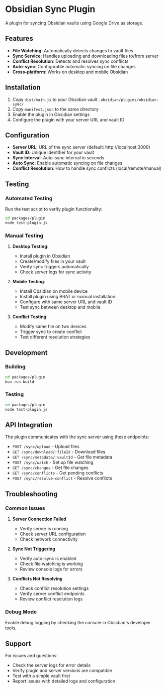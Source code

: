 # Obsidian Sync Plugin

A plugin for syncing Obsidian vaults using Google Drive as storage.

## Features

- **File Watching**: Automatically detects changes to vault files
- **Sync Service**: Handles uploading and downloading files to/from server
- **Conflict Resolution**: Detects and resolves sync conflicts
- **Auto-sync**: Configurable automatic syncing on file changes
- **Cross-platform**: Works on desktop and mobile Obsidian

## Installation

1. Copy `dist/main.js` to your Obsidian vault `.obsidian/plugins/obsidian-sync/`
2. Copy `manifest.json` to the same directory
3. Enable the plugin in Obsidian settings
4. Configure the plugin with your server URL and vault ID

## Configuration

- **Server URL**: URL of the sync server (default: http://localhost:3000)
- **Vault ID**: Unique identifier for your vault
- **Sync Interval**: Auto-sync interval in seconds
- **Auto Sync**: Enable automatic syncing on file changes
- **Conflict Resolution**: How to handle sync conflicts (local/remote/manual)

## Testing

### Automated Testing
Run the test script to verify plugin functionality:

```bash
cd packages/plugin
node test-plugin.js
```

### Manual Testing

1. **Desktop Testing**:
   - Install plugin in Obsidian
   - Create/modify files in your vault
   - Verify sync triggers automatically
   - Check server logs for sync activity

2. **Mobile Testing**:
   - Install Obsidian on mobile device
   - Install plugin using BRAT or manual installation
   - Configure with same server URL and vault ID
   - Test sync between desktop and mobile

3. **Conflict Testing**:
   - Modify same file on two devices
   - Trigger sync to create conflict
   - Test different resolution strategies

## Development

### Building
```bash
cd packages/plugin
bun run build
```

### Testing
```bash
cd packages/plugin
node test-plugin.js
```

## API Integration

The plugin communicates with the sync server using these endpoints:

- `POST /sync/upload` - Upload files
- `GET /sync/download/:fileId` - Download files
- `GET /sync/metadata/:vaultId` - Get file metadata
- `POST /sync/watch` - Set up file watching
- `GET /sync/changes` - Get file changes
- `GET /sync/conflicts` - Get pending conflicts
- `POST /sync/resolve-conflict` - Resolve conflicts

## Troubleshooting

### Common Issues

1. **Server Connection Failed**
   - Verify server is running
   - Check server URL configuration
   - Check network connectivity

2. **Sync Not Triggering**
   - Verify auto-sync is enabled
   - Check file watching is working
   - Review console logs for errors

3. **Conflicts Not Resolving**
   - Check conflict resolution settings
   - Verify server conflict endpoints
   - Review conflict resolution logs

### Debug Mode
Enable debug logging by checking the console in Obsidian's developer tools.

## Support

For issues and questions:
- Check the server logs for error details
- Verify plugin and server versions are compatible
- Test with a simple vault first
- Report issues with detailed logs and configuration